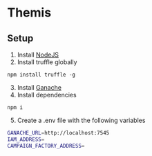 # Themis
 
## Setup
1. Install [NodeJS](https://nodejs.org/en/download/)
2. Install truffle globally
```
npm install truffle -g
```
3. Install [Ganache](https://trufflesuite.com/ganache/)
4. Install dependencies
```
npm i
```
5. Create a .env file with the following variables
```sh
GANACHE_URL=http://localhost:7545
IAM_ADDRESS=
CAMPAIGN_FACTORY_ADDRESS=
```